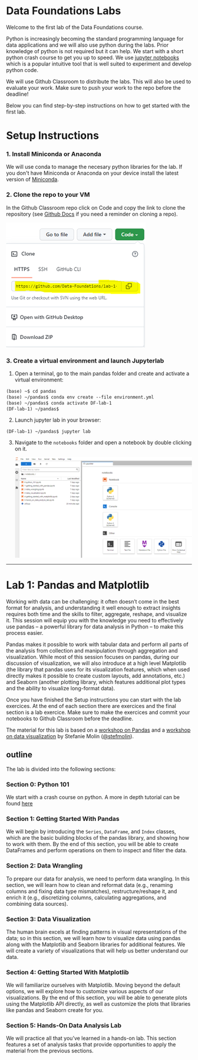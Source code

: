 # Data Foundations Labs 

Welcome to the first lab of the Data Foundations course.

Python is increasingly becoming the standard programming language for data applications and we will also use python during the labs. Prior knowledge of python is not required but it can help. We start with a short python crash course to get you up to speed. We use [jupyter notebooks](https://jupyter.org/) which is a popular intuitive tool that is well suited to experiment and develop python code. 

We will use Github Classroom to distribute the labs. This will also be used to evaluate your work. Make sure to push your work to the repo before the deadline!

Below you can find step-by-step instructions on how to get started with the first lab.

# Setup Instructions

### 1. Install Miniconda or Anaconda
We will use conda to manage the necesary python libraries for the lab. If you don't have Miniconda or Anaconda on your device install the latest version of [Miniconda](https://docs.conda.io/en/latest/miniconda.html).   

### 2. Clone the repo to your VM

In the Github Classroom repo click on Code and copy the link to clone the repository (see [Github Docs](https://docs.github.com/en/repositories/creating-and-managing-repositories/cloning-a-repository) if you need a reminder on cloning a repo). 

   ![fig7](./images/repo.png)
    

### 3. Create a virtual environment and launch Jupyterlab

1. Open a terminal, go to the main pandas folder and create and activate a virtual environment: 
```shell
(base) ~$ cd pandas 
(base) ~/pandas$ conda env create --file environment.yml
(base) ~/pandas$ conda activate DF-lab-1
(DF-lab-1) ~/pandas$
```

2. Launch jupyter lab in your browser:
```shell
(DF-lab-1) ~/pandas$ jupyter lab
```

3. Navigate to the `notebooks` folder and open a notebook by double clicking on it.

    ![fig7](./images/jupyter-lab.png)
    
---


# Lab 1: Pandas and Matplotlib

Working with data can be challenging: it often doesn’t come in the best format for analysis, and understanding it well enough to extract insights requires both time and the skills to filter, aggregate, reshape, and visualize it. This session will equip you with the knowledge you need to effectively use pandas – a powerful library for data analysis in Python – to make this process easier.

Pandas makes it possible to work with tabular data and perform all parts of the analysis from collection and manipulation through aggregation and visualization. While most of this session focuses on pandas, during our discussion of visualization, we will also introduce at a high level Matplotlib (the library that pandas uses for its visualization features, which when used directly makes it possible to create custom layouts, add annotations, etc.) and Seaborn (another plotting library, which features additional plot types and the ability to visualize long-format data).

Once you have finished the Setup instructions you can start with the lab exercices. At the end of each section there are exercices and the final section is a lab exercice. Make sure to make the exercices and commit your notebooks to Github Classroom before the deadline. 

The material for this lab is based on a [workshop on Pandas](https://github.com/stefmolin/pandas-workshop) and a [workshop on data visualization](https://github.com/stefmolin/python-data-viz-workshop) by Stefanie Molin ([@stefmolin](https://github.com/stefmolin)).

## outline

The lab is divided into the following sections:

### Section 0: Python 101
We start with a crash course on python. A more in depth tutorial can be found [here](https://docs.python.org/3/tutorial/)

### Section 1: Getting Started With Pandas
We will begin by introducing the `Series`, `DataFrame`, and `Index` classes, which are the basic building blocks of the pandas library, and showing how to work with them. By the end of this section, you will be able to create DataFrames and perform operations on them to inspect and filter the data.

### Section 2: Data Wrangling
To prepare our data for analysis, we need to perform data wrangling. In this section, we will learn how to clean and reformat data (e.g., renaming columns and fixing data type mismatches), restructure/reshape it, and enrich it (e.g., discretizing columns, calculating aggregations, and combining data sources).

### Section 3: Data Visualization
The human brain excels at finding patterns in visual representations of the data; so in this section, we will learn how to visualize data using pandas along with the Matplotlib and Seaborn libraries for additional features. We will create a variety of visualizations that will help us better understand our data.

### Section 4: Getting Started With Matplotlib
We will familiarize ourselves with Matplotlib. Moving beyond the default options, we will explore how to customize various aspects of our visualizations. By the end of this section, you will be able to generate plots using the Matplotlib API directly, as well as customize the plots that libraries like pandas and Seaborn create for you.

### Section 5: Hands-On Data Analysis Lab
We will practice all that you’ve learned in a hands-on lab. This section features a set of analysis tasks that provide opportunities to apply the material from the previous sections.

